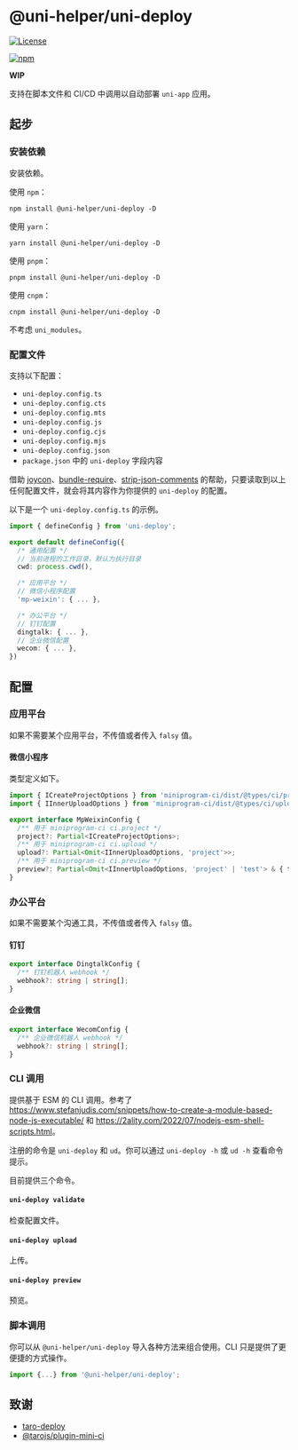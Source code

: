 # @uni-helper/uni-deploy

[![License](https://img.shields.io/github/license/uni-helper/uni-deploy)](https://github.com/uni-helper/uni-deploy/blob/main/LICENSE)

[![npm](https://img.shields.io/npm/v/@uni-helper/uni-deploy)](https://www.npmjs.com/package/@uni-helper/uni-deploy)

**WIP**

支持在脚本文件和 CI/CD 中调用以自动部署 `uni-app` 应用。

## 起步

### 安装依赖

安装依赖。

使用 `npm`：

```shell
npm install @uni-helper/uni-deploy -D
```

使用 `yarn`：

```shell
yarn install @uni-helper/uni-deploy -D
```

使用 `pnpm`：

```shell
pnpm install @uni-helper/uni-deploy -D
```

使用 `cnpm`：

```shell
cnpm install @uni-helper/uni-deploy -D
```

不考虑 `uni_modules`。

### 配置文件

支持以下配置：

- `uni-deploy.config.ts`
- `uni-deploy.config.cts`
- `uni-deploy.config.mts`
- `uni-deploy.config.js`
- `uni-deploy.config.cjs`
- `uni-deploy.config.mjs`
- `uni-deploy.config.json`
- `package.json` 中的 `uni-deploy` 字段内容

借助 [joycon](https://github.com/egoist/joycon)、[bundle-require](https://github.com/egoist/bundle-require)、[strip-json-comments](https://github.com/sindresorhus/strip-json-comments) 的帮助，只要读取到以上任何配置文件，就会将其内容作为你提供的 `uni-deploy` 的配置。

以下是一个 `uni-deploy.config.ts` 的示例。

```typescript
import { defineConfig } from 'uni-deploy';

export default defineConfig({
  /* 通用配置 */
  // 当前进程的工作目录，默认为执行目录
  cwd: process.cwd(),

  /* 应用平台 */
  // 微信小程序配置
  'mp-weixin': { ... },

  /* 办公平台 */
  // 钉钉配置
  dingtalk: { ... },
  // 企业微信配置
  wecom: { ... },
})
```

## 配置

### 应用平台

如果不需要某个应用平台，不传值或者传入 `falsy` 值。

#### 微信小程序

类型定义如下。

```typescript
import { ICreateProjectOptions } from 'miniprogram-ci/dist/@types/ci/project';
import { IInnerUploadOptions } from 'miniprogram-ci/dist/@types/ci/upload';

export interface MpWeixinConfig {
  /** 用于 miniprogram-ci ci.project */
  project?: Partial<ICreateProjectOptions>;
  /** 用于 miniprogram-ci ci.upload */
  upload?: Partial<Omit<IInnerUploadOptions, 'project'>>;
  /** 用于 miniprogram-ci ci.preview */
  preview?: Partial<Omit<IInnerUploadOptions, 'project' | 'test'> & { test?: true }>;
}
```

### 办公平台

如果不需要某个沟通工具，不传值或者传入 `falsy` 值。

#### 钉钉

```typescript
export interface DingtalkConfig {
  /** 钉钉机器人 webhook */
  webhook?: string | string[];
}
```

#### 企业微信

```typescript
export interface WecomConfig {
  /** 企业微信机器人 webhook */
  webhook?: string | string[];
}
```

### CLI 调用

提供基于 ESM 的 CLI 调用。参考了 <https://www.stefanjudis.com/snippets/how-to-create-a-module-based-node-js-executable/> 和 <https://2ality.com/2022/07/nodejs-esm-shell-scripts.html>。

注册的命令是 `uni-deploy` 和 `ud`。你可以通过 `uni-deploy -h` 或 `ud -h` 查看命令提示。

目前提供三个命令。

#### `uni-deploy validate`

检查配置文件。

#### `uni-deploy upload`

上传。

#### `uni-deploy preview`

预览。

### 脚本调用

你可以从 `@uni-helper/uni-deploy` 导入各种方法来组合使用。CLI 只是提供了更便捷的方式操作。

```typescript
import {...} from '@uni-helper/uni-deploy';
```

## 致谢

- [taro-deploy](https://github.com/linjackson78/taro-deploy)
- [@tarojs/plugin-mini-ci](https://docs.taro.zone/docs/plugin-mini-ci)
